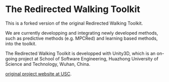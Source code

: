 # The Redirected Walking Toolkit
This is a forked version of the original Redirected Walking Toolkit.

We are currently developping and integrating newly developed methods, such as predictive methods (e.g. MPCRed) and learning based methods, into the toolkit. 

The Redirected Walking Toolkit is developped with Unity3D, which is an on-going project at School of Software Engineering, Huazhong University of Science and Technology, Wuhan, China.

[original project website at USC](http://projects.ict.usc.edu/mxr/rdwt/).

